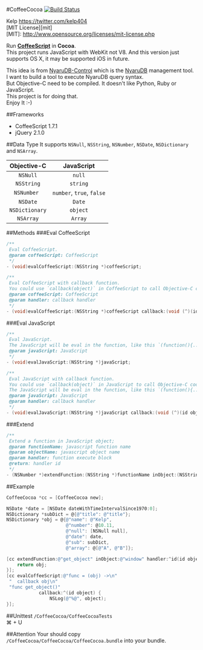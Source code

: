 #CoffeeCocoa [![Build Status](https://secure.travis-ci.org/kelp404/CoffeeCocoa.png?branch=master)](http://travis-ci.org/kelp404/CoffeeCocoa)

Kelp https://twitter.com/kelp404  
[MIT License][mit]  
[MIT]: http://www.opensource.org/licenses/mit-license.php


Run **<a href="http://coffeescript.org/" target="_blank">CoffeeScript</a>** in **Cocoa**.  
This project runs JavaScript with WebKit not V8. And this version just supports OS X, it may be supported iOS in future.  


This idea is from <a href="https://github.com/kelp404/NyaruDB-Control" target="_blank">NyaruDB-Control</a> which is the <a href="https://github.com/kelp404/NyaruDB" target="_blank">NyaruDB</a> management tool. I want to build a tool to execute NyaruDB query syntax.  
But Objective-C need to be compiled. It doesn't like Python, Ruby or JavaScript.  
This project is for doing that.  
Enjoy It :-)  



##Frameworks
+ CoffeeScript 1.7.1
+ jQuery 2.1.0



##Data Type
It supports `NSNull`, `NSString`, `NSNumber`, `NSDate`, `NSDictionary` and `NSArray`.  

  Objective-C  |  JavaScript  
:---------:|:---------:
`NSNull` | `null`
`NSString` | `string`
`NSNumber ` | `number`, `true`, `false`
`NSDate` | `Date`
`NSDictionary` | `object`
`NSArray` | `Array`



##Methods
###Eval CoffeeScript
```objective-c
/**
 Eval CoffeeScript.
 @param coffeeScript: CoffeeScript
 */
- (void)evalCoffeeScript:(NSString *)coffeeScript;

/**
 Eval CoffeeScript with callback function.
 You could use `callback(object)` in CoffeeScript to call Objective-C code.
 @param coffeeScript: CoffeeScript
 @param handler: callback handler
 */
- (void)evalCoffeeScript:(NSString *)coffeeScript callback:(void (^)(id object))handler;
```


###Eval JavaScript
```objective-c
/**
 Eval JavaScript.
 The JavaScript will be eval in the function, like this `(function(){.........}).call(this);`.
 @param javaScript: JavaScript
 */
- (void)evalJavaScript:(NSString *)javaScript;

/**
 Eval JavaScript with callback function.
 You could use `callback(object)` in JavaScript to call Objective-C code.
 The JavaScript will be eval in the function, like this `(function(){.........}).call(this);`.
 @param javaScript: JavaScript
 @param handler: callback handler
 */
- (void)evalJavaScript:(NSString *)javaScript callback:(void (^)(id object))handler;
```


###Extend
```objective-c
/**
 Extend a function in JavaScript object;
 @param functionName: javascript function name
 @param objectName: javascript object name
 @param handler: function execute block
 @return: handler id
 */
- (NSNumber *)extendFunction:(NSString *)functionName inObject:(NSString *)objectName handler:(id (^)(id object))handler;
```



##Example
```objective-c
CoffeeCocoa *cc = [CoffeeCocoa new];

NSDate *date = [NSDate dateWithTimeIntervalSince1970:0];
NSDictionary *subDict = @{@"title": @"title"};
NSDictionary *obj = @{@"name": @"Kelp",
                      @"number": @10.11,
                      @"null": [NSNull null],
                      @"date": date,
                      @"sub": subDict,
                      @"array": @[@"A", @"B"]};

[cc extendFunction:@"get_object" inObject:@"window" handler:^id(id object) {
    return obj;
}];
[cc evalCoffeeScript:@"func = (obj) ->\n"
 "  callback obj\n"
 "func get_object()"
            callback:^(id object) {
                NSLog(@"%@", object);
}];
```



##Unittest
`/CoffeeCocoa/CoffeeCocoaTests`  
⌘ + U  



##Attention
Your should copy `/CoffeeCocoa/CoffeeCocoa/CoffeeCocoa.bundle` into your bundle.  
